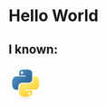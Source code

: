 <h1>Hello World</h1>

<h2>I known: </h2>
<p>
   <a href="https://www.python.org/"><img src="https://github.com/devicons/devicon/blob/master/icons/python/python-original.svg"width="60" height="60"/><abbr title="cli"></abbr></a>
</p>
